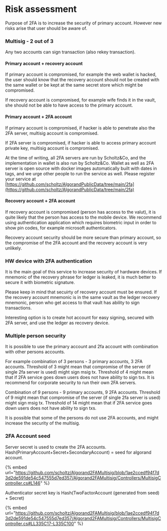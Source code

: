 # Risk assessment

Purpose of 2FA is to increase the security of primary account. However new risks arise that user should be aware of.

### Multisig - 2 out of 3

Any two accounts can sign transaction (also rekey transaction).

#### Primary account + recovery account&#x20;

If primary account is compromised, for example the web wallet is hacked, the user should know that the recovery account should not be created with the same wallet or be kept at the same secret store which might be compromised.

If recovery account is compromised, for example wife finds it in the vault, she should not be able to have access to the primary account.

#### Primary account + 2FA account

If primary account is compromised, if hacker is able to penetrate also the 2FA server, multisig account is compromised.

If 2FA server is compromised, if hacker is able to access primary account private key, multisig account is compromised.

At the time of writing, all 2FA servers are run by Scholtz\&Co, and the implementation in wallet is also run by Scholtz\&Co. Wallet as well as 2FA server is open source with docker images automatically built with dates in tags, and we urge other people to run the service as well. Please register your service at [https://github.com/scholtz/AlgorandPublicData/tree/main/2fa](https://github.com/scholtz/AlgorandPublicData/tree/main/2fa)

#### Recovery account + 2FA account

If recovery account is compromised (person has access to the valut), it is quite likely that the person has access to the mobile device. We recommend using authentication application which requires biometric input in order to show pin codes, for example microsoft authenticators.

Recovery account security should be more secure than primary account, so the compromise of the 2FA account and the recovery account is very unlikely.

### HW device with 2FA authentication

It is the main goal of this service to increase security of hardware devices. If mnemonic of the recovery phrase for ledger is leaked, it is much better to secure it with biometric signature.

Please keep in mind that secuirty of recovery account must be ensured. If the recovery account mnemonic is in the same vault as the ledger recovery mnemonic, person who get access to that vault has ability to sign transactions.

Interesting option is to create hot account for easy signing, secured with 2FA server, and use the ledger as recovery device.

### Multiple person security

It is possible to use the primary account and 2fa account with combination with other persons accounts.&#x20;

For example combination of 3 persons - 3 primary accounts, 3 2FA accounts. Threshold of 3 might mean that compromise of the server (if single 2fa server is used) might sign msig tx. Threshold of 4 might mean that if 2FA service goes down users does not have ability to sign txs. It is recommend for corporate security to run their own 2FA servers.

Combination of 9 persons - 9 primary accounts, 9 2FA accounts. Threshold of 9 might mean that compromise of the server (if single 2fa server is used) might sign msig tx. Threshold of 14 might mean that if 2FA service goes down users does not have ability to sign txs.&#x20;

It is possible that some of the persons do not use 2FA accounts, and might increase the security of the multisig.

### 2FA Account seed

Server secret is used to create the 2FA accounts. Hash(PrimaryAccount+Secret+SecondaryAccount) = seed for algorand account.

{% embed url="https://github.com/scholtz/Algorand2FAMultisig/blob/1ae2ccedf94f7d3d2de591de54c547555d7ed357/Algorand2FAMultisig/Controllers/MultisigController.cs#L146" %}

Authenticator secret key is Hash(TwoFactorAccount (generated from seed) + Secret)

{% embed url="https://github.com/scholtz/Algorand2FAMultisig/blob/1ae2ccedf94f7d3d2de591de54c547555d7ed357/Algorand2FAMultisig/Controllers/MultisigController.cs#LL335C17-L335C100" %}
